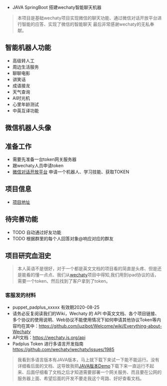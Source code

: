 * JAVA SpringBoot 搭建wechaty智能聊天机器
> 本项目是基础wechaty项目实现微信的聊天功能、通过微信对话开放平台进行智能的应答、实现了微信的智能聊天 最后非常感谢wechaty的无私奉献。

## 智能机器人功能
* 高级转人工
* 周边生活服务
* 聊聊电影
* 讲笑话
* 成语接龙
* 天气查询
* AI时光机
* 心里年龄测试
* 中英互译功能

## 微信机器人头像


## 准备工作
* 需要先准备一台token网关服务器
* 跟wechaty人员申请token
* [微信对话开放平台]() 申请一个机器人、学习技能、获取TOKEN

## 项目信息
* [项目地址](https://github.com/smwsk/wechaty-bot) 

## 待完善功能
* TODO 自动通过好友功能
* TODO 根据群里的每个人回答对象@响应对应的群友

## 项目研究血泪史
>本人英语不是很好，对于一个都是英文文档的项目看的简直是头疼、但是还是能看的懂一点点、我们从[wechaty](https://github.com/wechaty/wechaty
)项目中得知,我们用到ipad协议的话，需要一个token、然后找到了客户拿到了token。
### 客服发的材料
* puppet_padplus_xxxxx 有效期2020-08-25
* 请务必反复阅读我们的Wiki，Wechaty 的 API 中英文文档、各个项目链接、多个协议的使用说明、Web协议不能使用情况下如何申请其他协议Token等内容均在其中：https://github.com/juzibot/Welcome/wiki/Everything-about-Wechaty
* API文档：https://wechaty.js.org/api
* Padplus Token 进行多语言开发指南 https://github.com/wechaty/wechaty/issues/1985


>我看到多语言版本有JAVA版本，马上就下载下来试一下能不能运行。没有详细看后面的文档、这导致我把[JAVA版本Demo](https://github.com/wechaty/java-wechaty-getting-started)下载下来一直运行不起来、后面仔细看了文档之后才知道需要部署一个网关服务、而且要在公网的服务器上面、希望后面的开发不要走我这个弯路、好好查看文档。
